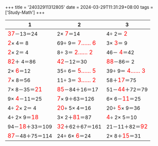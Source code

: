 +++ 
title = '24032911312805' 
date = 2024-03-29T11:31:29+08:00 
tags = ['Study-Math'] 
+++ 

1 | 2 | 3 
-- | -- | -- 
<font color=red size=4>37</font>－13＝24 |  2×<font color=red size=4> 7</font>＝14 |  4÷ 2＝<font color=red size=4> 2</font> 
<font color=red size=4> 2</font>× 4＝ 8 | 69÷ 9＝<font color=red size=4> 7…… 6</font> |  3×<font color=red size=4> 3</font>＝ 9 
<font color=red size=4> 2</font>× 2＝ 4 |  8÷ 3＝<font color=red size=4> 2…… 2</font> | 46－<font color=red size=4> 4</font>＝42 
<font color=red size=4>82</font>＋ 4＝86 | <font color=red size=4>42</font>－12＝30 | <font color=red size=4>88</font>－86＝ 2 
 2×<font color=red size=4> 6</font>＝12 | 35÷ 6＝<font color=red size=4> 5…… 5</font> | 39÷ 9＝<font color=red size=4> 4…… 3</font> 
<font color=red size=4> 7</font>× 8＝56 | 11÷ 3＝<font color=red size=4> 3…… 2</font> | 58＋<font color=red size=4>17</font>＝75 
 7× 8－35＝<font color=red size=4>21</font> | <font color=red size=4>85</font>－84＋16＝17 | 51－<font color=red size=4>44</font>＋72＝79 
 9×<font color=red size=4> 4</font>－11＝25 | <font color=red size=4> 7</font>× 9＋63＝126 |  6× 6－<font color=red size=4>11</font>＝25 
 4÷<font color=red size=4> 2</font>× 2＝ 4 | <font color=red size=4>20</font>÷ 5× 4＝16 | 20÷<font color=red size=4> 5</font>× 9＝36 
 4÷ 2× 9＝<font color=red size=4>18</font> |  3× 2＋<font color=red size=4>81</font>＝87 | <font color=red size=4> 4</font>÷ 2× 5＝10 
94－<font color=red size=4>18</font>＋33＝109 | <font color=red size=4>32</font>＋62＋67＝161 | 21－11＋82＝<font color=red size=4>92</font> 
<font color=red size=4>87</font>－48＋75＝114 | 24÷ 6×<font color=red size=4> 6</font>＝24 |  2× 8＋<font color=red size=4>15</font>＝31 

